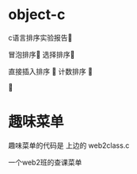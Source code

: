 # object-c
c语言排序实验报告👋

冒泡排序🎈
选择排序🎈

直接插入排序 🎈
计数排序 🚗


🐰
# 趣味菜单

趣味菜单的代码是 上边的  web2class.c

一个web2班的查课菜单
